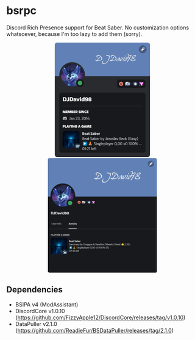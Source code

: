 # bsrpc

Discord Rich Presence support for Beat Saber. No customization options whatsoever, because I'm too lazy to add them (sorry).

<div align="center">
    <img src="screenshots/card.png" height="300" alt="Discord account card showing the Beat Saber rich presence">
    <img src="screenshots/profile.png" height="300" alt="Discord profile activity tab showing the Beat Saber rich presence">
</div>

## Dependencies

* BSIPA v4 (ModAssistant)
* DiscordCore v1.0.10 (https://github.com/FizzyApple12/DiscordCore/releases/tag/v1.0.10)
* DataPuller v2.1.0 (https://github.com/ReadieFur/BSDataPuller/releases/tag/2.1.0)